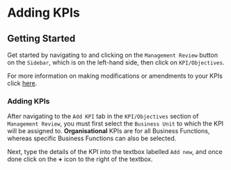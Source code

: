 # Adding KPIs

## Getting Started

Get started by navigating to and clicking on the `Management Review` button on the `Sidebar`, which is on the left-hand side, then click on `KPI/Objectives`.

For more information on making modifications or amendments to your KPIs click [here][KPI Action].

### Adding KPIs

After navigating to the `Add KPI` tab in the `KPI/Objectives` section of `Management Review`, you must first select the `Business Unit` to which the KPI will be assigned to. **Organisational** KPIs are for all Business Functions, whereas specific Business Functions can also be selected.

Next, type the details of the KPI into the textbox labelled `Add new`, and once done click on the **+** icon to the right of the textbox.

[KPI Action]: ../actions#kpis